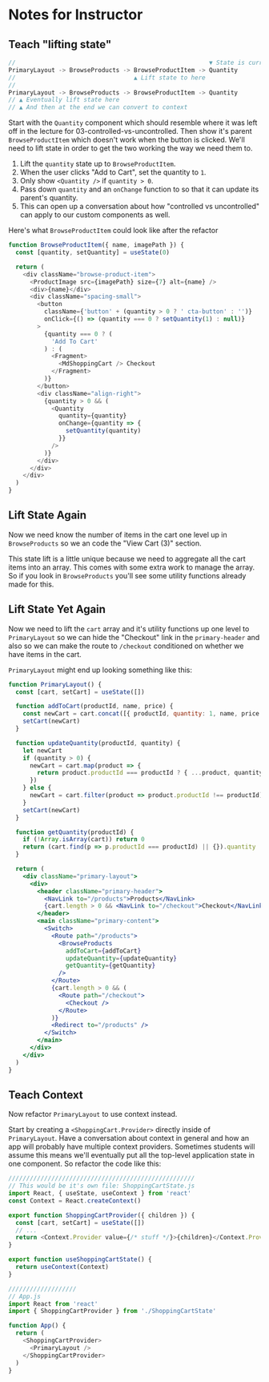 # Notes for Instructor

## Teach "lifting state"

```js
//                                                      ▼ State is currently here
PrimaryLayout -> BrowseProducts -> BrowseProductItem -> Quantity
//                                 ▲ Lift state to here
//
PrimaryLayout -> BrowseProducts -> BrowseProductItem -> Quantity
// ▲ Eventually lift state here
// ▲ And then at the end we can convert to context
```

Start with the `Quantity` component which should resemble where it was left off in the lecture for 03-controlled-vs-uncontrolled. Then show it's parent `BrowseProductItem` which doesn't work when the button is clicked. We'll need to lift state in order to get the two working the way we need them to.

1. Lift the `quantity` state up to `BrowseProductItem`.
2. When the user clicks "Add to Cart", set the quantity to `1`.
3. Only show `<Quantity />` if `quantity > 0`.
4. Pass down `quantity` and an `onChange` function to <Quantity /> so that it can update its parent's quantity.
5. This can open up a conversation about how "controlled vs uncontrolled" can apply to our custom components as well.

Here's what `BrowseProductItem` could look like after the refactor

```js
function BrowseProductItem({ name, imagePath }) {
  const [quantity, setQuantity] = useState(0)

  return (
    <div className="browse-product-item">
      <ProductImage src={imagePath} size={7} alt={name} />
      <div>{name}</div>
      <div className="spacing-small">
        <button
          className={'button' + (quantity > 0 ? ' cta-button' : '')}
          onClick={() => (quantity === 0 ? setQuantity(1) : null)}
        >
          {quantity === 0 ? (
            'Add To Cart'
          ) : (
            <Fragment>
              <MdShoppingCart /> Checkout
            </Fragment>
          )}
        </button>
        <div className="align-right">
          {quantity > 0 && (
            <Quantity
              quantity={quantity}
              onChange={quantity => {
                setQuantity(quantity)
              }}
            />
          )}
        </div>
      </div>
    </div>
  )
}
```

## Lift State Again

Now we need know the number of items in the cart one level up in `BrowseProducts` so we an code the "View Cart (3)" section.

This state lift is a little unique because we need to aggregate all the cart items into an array. This comes with some extra work to manage the array. So if you look in `BrowseProducts` you'll see some utility functions already made for this.

## Lift State Yet Again

Now we need to lift the `cart` array and it's utility functions up one level to `PrimaryLayout` so we can hide the "Checkout" link in the `primary-header` and also so we can make the route to `/checkout` conditioned on whether we have items in the cart.

`PrimaryLayout` might end up looking something like this:

```jsx
function PrimaryLayout() {
  const [cart, setCart] = useState([])

  function addToCart(productId, name, price) {
    const newCart = cart.concat([{ productId, quantity: 1, name, price }])
    setCart(newCart)
  }

  function updateQuantity(productId, quantity) {
    let newCart
    if (quantity > 0) {
      newCart = cart.map(product => {
        return product.productId === productId ? { ...product, quantity } : product
      })
    } else {
      newCart = cart.filter(product => product.productId !== productId)
    }
    setCart(newCart)
  }

  function getQuantity(productId) {
    if (!Array.isArray(cart)) return 0
    return (cart.find(p => p.productId === productId) || {}).quantity || 0
  }

  return (
    <div className="primary-layout">
      <div>
        <header className="primary-header">
          <NavLink to="/products">Products</NavLink>
          {cart.length > 0 && <NavLink to="/checkout">Checkout</NavLink>}
        </header>
        <main className="primary-content">
          <Switch>
            <Route path="/products">
              <BrowseProducts
                addToCart={addToCart}
                updateQuantity={updateQuantity}
                getQuantity={getQuantity}
              />
            </Route>
            {cart.length > 0 && (
              <Route path="/checkout">
                <Checkout />
              </Route>
            )}
            <Redirect to="/products" />
          </Switch>
        </main>
      </div>
    </div>
  )
}
```

## Teach Context

Now refactor `PrimaryLayout` to use context instead.

Start by creating a `<ShoppingCart.Provider>` directly inside of `PrimaryLayout`. Have a conversation about context in general and how an app will probably have multiple context providers. Sometimes students will assume this means we'll eventually put all the top-level application state in one component. So refactor the code like this:

```js
////////////////////////////////////////////////////
// This would be it's own file: ShoppingCartState.js
import React, { useState, useContext } from 'react'
const Context = React.createContext()

export function ShoppingCartProvider({ children }) {
  const [cart, setCart] = useState([])
  // ...
  return <Context.Provider value={/* stuff */}>{children}</Context.Provider>
}

export function useShoppingCartState() {
  return useContext(Context)
}

///////////////////
// App.js
import React from 'react'
import { ShoppingCartProvider } from './ShoppingCartState'

function App() {
  return (
    <ShoppingCartProvider>
      <PrimaryLayout />
    </ShoppingCartProvider>
  )
}
```
